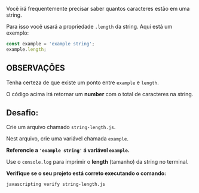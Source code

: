 Você irá frequentemente precisar saber quantos caracteres estão em uma string.

Para isso você usará a propriedade `.length` da string. Aqui está um exemplo:

```js
const example = 'example string';
example.length;
```

## OBSERVAÇÕES

Tenha certeza de que existe um ponto entre `example` e `length`.

O código acima irá retornar um **number** com o total de caracteres na string.


## Desafio:

Crie um arquivo chamado `string-length.js`.

Nest arquivo, crie uma variável chamada `example`.

**Referencie a `'example string'` á variável `example`.**

Use o `console.log` para imprimir o **length** (tamanho)  da string no terminal.

**Verifique se o seu projeto está correto executando o comando:**

`javascripting verify string-length.js`
